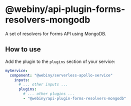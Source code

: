 # @webiny/api-plugin-forms-resolvers-mongodb

A set of resolvers for Forms API using MongoDB.

## How to use
Add the plugin to the `plugins` section of your service:

```yaml
myService:
  component: "@webiny/serverless-apollo-service"
    inputs:
      # ... other inputs ...
      plugins:
        # ... other plugins ...
        - "@webiny/api-plugin-forms-resolvers-mongodb"
```
